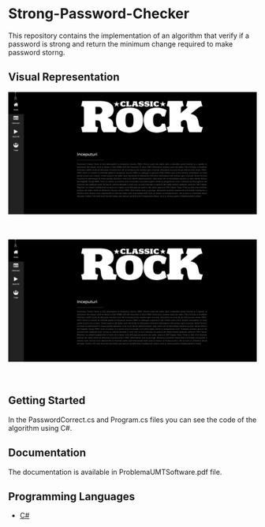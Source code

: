 # Strong-Password-Checker

This repository contains the implementation of an algorithm that verify if a password is strong and return the minimum change required to make password storng.

## Visual Representation

![alt text](https://github.com/Piciorus-Ovidiu-Mihai/Photos/blob/master/website1.PNG)<br/><br/><br/>

![alt text](https://github.com/Piciorus-Ovidiu-Mihai/Photos/blob/master/website1.PNG)<br/><br/><br/>

## Getting Started
In the PasswordCorrect.cs and Program.cs files you can see the code of the algorithm using C#.

## Documentation
The documentation is available in ProblemaUMTSoftware.pdf file.

## Programming Languages
* [C#](https://docs.microsoft.com/en-us/dotnet/csharp/programming-guide/)


